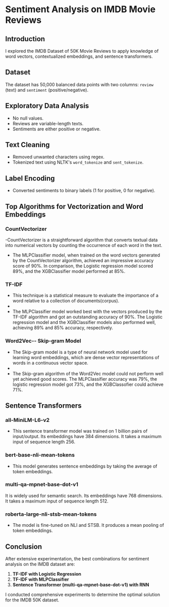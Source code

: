 # Sentiment Analysis on IMDB Movie Reviews

## Introduction

I explored the IMDB Dataset of 50K Movie Reviews to apply knowledge of word vectors, contextualized embeddings, and sentence transformers.

## Dataset

The dataset has 50,000 balanced data points with two columns: `review` (text) and `sentiment` (positive/negative).

## Exploratory Data Analysis

- No null values.
- Reviews are variable-length texts.
- Sentiments are either positive or negative.

## Text Cleaning

- Removed unwanted characters using regex.
- Tokenized text using NLTK's `word_tokenize` and `sent_tokenize`.

## Label Encoding

- Converted sentiments to binary labels (1 for positive, 0 for negative).

## Top Algorithms for Vectorization and Word Embeddings 

### CountVectorizer
-CountVectorizer is a straightforward algorithm that converts textual data into numerical vectors by counting the occurrence of each word in the text.

- The MLPClassifier model, when trained on the word vectors generated by the CountVectorizer algorithm, achieved an impressive accuracy score of 90%. In comparison, the Logistic regression model scored 89%, and the XGBClassifier model performed at 85%.

### TF-IDF
- This technique is a statistical measure to evaluate the importance of a word relative to a collection of documents(corpus).
- 
- The MLPClassifier model worked best with the vectors produced by the TF-IDF algorithm and got an outstanding accuracy of 90%. The Logistic regression model and the XGBClassifier models also performed well, achieving 89% and 85% accuracy, respectively.

### Word2Vec-- Skip-gram Model
- The Skip-gram model is a type of neural network model used for learning word embeddings, which are dense vector representations of words in a continuous vector space.
- 
- The Skip-gram algorithm of the Word2Vec model could not perform well yet achieved good scores. The MLPClassifier accuracy was 79%, the logistic regression model got 73%, and the XGBClassofier could achieve 71%.

## Sentence Transformers

### all-MiniLM-L6-v2

- This sentence transformer model was trained on 1 billion pairs of input/output. Its embeddings have 384 dimensions. It takes a maximum input of sequence length 256.

### bert-base-nli-mean-tokens

- This model generates sentence embeddings by taking the average of token embeddings.

### multi-qa-mpnet-base-dot-v1

It is widely used for semantic search. Its embeddings have 768 dimensions. It takes a maximum input of sequence length 512.

### roberta-large-nli-stsb-mean-tokens

- The model is fine-tuned on NLI and STSB. It produces a mean pooling of token embeddings.

## Conclusion

After extensive experimentation, the best combinations for sentiment analysis on the IMDB dataset are:

1. **TF-IDF with Logistic Regression**
2. **TF-IDF with MLPClassifier**
3. **Sentence Transformer (multi-qa-mpnet-base-dot-v1) with RNN**

I conducted comprehensive experiments to determine the optimal solution for the IMDB 50K dataset.


